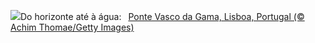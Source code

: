 ![](https://www.bing.com/th?id=OHR.BridgeLisbon_PT-BR7212632262_UHD.jpg&w=1000)Do horizonte até à água:&nbsp;&ensp;[Ponte Vasco da Gama, Lisboa, Portugal (© Achim Thomae/Getty Images)](https://www.bing.com/th?id=OHR.BridgeLisbon_PT-BR7212632262_UHD.jpg)
<br><br/>
